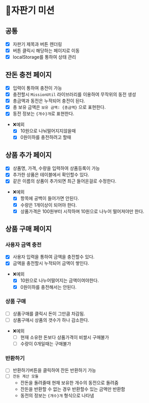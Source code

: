 # 🥤자판기 미션

## 공통
  - [x] 자판기 제목과 버튼 렌더링
  - [x] 버튼 클릭시 해당하는 페이지로 이동
  - [x] localStorage를 통하여 상태 관리

## 잔돈 충전 페이지
  - [x] 입력이 통하여 충전이 가능
  - [x] 충전할시 `MissionUtil` 라이브러리를 이용하여 무작위의 동전 생성
  - [x] 총금액과 동전은 누적되어 충전이 된다.
  - [x] 총 보유 금액은 `보유 금액: {총금액}` 으로 표현한다.
  - [x] 동전 정보는 `{개수}개`로 표현한다.
  - ❌예외
    - [x] 10원으로 나눠떨어지지않을때
    - [x] 0원이하를 충전하려고 할때

## 상품 추가 페이지
  - [x] 상품명, 가격, 수량을 입력하여 상품등록이 가능
  - [x] 추가한 상품은 테이블에서 확인할수 있다.
  - [x] 같은 이름의 상품이 추가되면 최근 들어온걸로 수정한다.
  - ❌예외
    - [x] 항목에 공백이 들어가면 안된다.
    - [x] 수량은 1개이상이 되어야 한다.
    - [x] 상품가격은 100원부터 시작하며 10원으로 나누어 떨어져야만 한다.

## 상품 구매 페이지

  ### 사용자 금액 충전
   - [x] 사용자 입력을 통하여 금액을 충전할수 있다.
   - [x] 금액을 충전할시 누적되어 금액이 쌓인다.
   - ❌예외
     - [x] 10원으로 나누어떨어지는 금액이여야한다.
     - [x] 0원이하를 충전해서는 안된다.
    
  ### 상품 구매
   - [ ] 상품구매를 클릭시 돈이 그만큼 차감됨.
   - [ ] 상품구매시 상품의 갯수가 하나 감소한다.
   - ❌예외
      - [ ] 현재 소유한 돈보다 상품가격이 비쌀시 구매불가
      - [ ] 수량이 0개일때는 구매불가

  ### 반환하기
   - [ ] 반환하기버튼을 클릭하여 잔돈 반환하기 가능
   - [ ] `잔돈 계산 모듈`
     - 잔돈을 돌려줄때 현재 보유한 개수의 동전으로 돌려줌
     - 잔돈을 반환할 수 없는 경우 반환할수 있는 금액만 반환함
     - 동전의 정보는 `{개수}개` 형식으로 나타냄